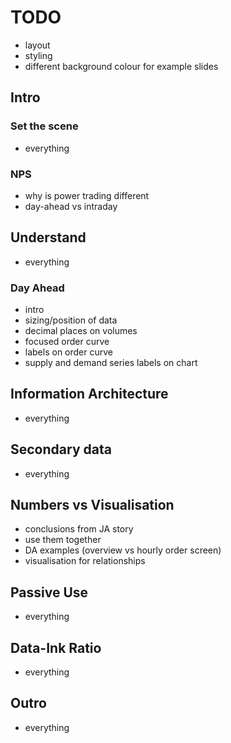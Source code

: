 # TODO

* layout
* styling
* different background colour for example slides


## Intro

### Set the scene
* everything

### NPS
* why is power trading different
* day-ahead vs intraday


## Understand
* everything

### Day Ahead
* intro
* sizing/position of data
* decimal places on volumes
* focused order curve
* labels on order curve
* supply and demand series labels on chart


## Information Architecture
* everything

## Secondary data
* everything


## Numbers vs Visualisation
* conclusions from JA story
* use them together
* DA examples (overview vs hourly order screen)
* visualisation for relationships


## Passive Use
* everything


## Data-Ink Ratio
* everything


## Outro
* everything
